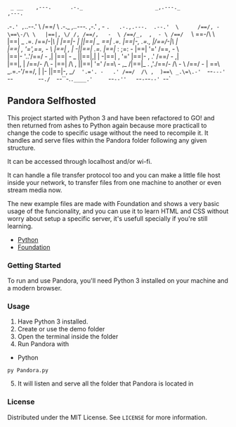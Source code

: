 <!-- Pandora Selfhosted Web Server -->

     _ __    ,---.      .-._                       _,.---._                  ,---.      
  .-`.' ,`..--.'  \    /==/ \  .-._  _,..---._   ,-.' , -  `.   .-.,.---.  .--.'  \     
 /==/, -   \==\-/\ \   |==|, \/ /, /==/,   -  \ /==/_,  ,  - \ /==/  `   \ \==\-/\ \    
|==| _ .=. /==/-|_\ |  |==|-  \|  ||==|   _   _\==|   .=.     |==|-, .=., |/==/-|_\ |   
|==| , '=',\==\,   - \ |==| ,  | -||==|  .=.   |==|_ : ;=:  - |==|   '='  /\==\,   - \  
|==|-  '..'/==/ -   ,| |==| -   _ ||==|,|   | -|==| , '='     |==|- ,   .' /==/ -   ,|  
|==|,  |  /==/-  /\ - \|==|  /\ , ||==|  '='   /\==\ -    ,_ /|==|_  . ,'./==/-  /\ - \ 
/==/ - |  \==\ _.\=\.-'/==/, | |- ||==|-,   _`/  '.='. -   .' /==/  /\ ,  )==\ _.\=\.-' 
`--`---'   `--`        `--`./  `--``-.`.____.'     `--`--''   `--`-`--`--' `--`  

## Pandora Selfhosted
This project started with Python 3 and have been refactored to GO! and then returned from ashes to Python again because more practicall to change the code to specific usage without the need to recompile it. It handles and serve files within the Pandora folder following any given structure. 

It can be accessed through localhost and/or wi-fi. 

It can handle a file transfer protocol too and you can make a little file host inside your network, to transfer files from one machine to another or even stream media now.

The new example files are made with Foundation and shows a very basic usage of the funcionality, and you can use it to learn HTML and CSS without worry about setup a specific server, it's usefull specially if you're still learning.

* [Python](https://www.python.org/)
* [Foundation](https://get.foundation/index.html)

<!-- GETTING STARTED -->
### Getting Started
To run and use Pandora, you'll need Python 3 installed on your machine and a modern browser.

### Usage

1. Have Python 3 installed.
2. Create or use the demo folder
3. Open the terminal inside the folder
4. Run Pandora with
* Python
```
py Pandora.py
```
5. It will listen and serve all the folder that Pandora is located in


<!-- LICENSE -->
### License

Distributed under the MIT License. See `LICENSE` for more information.
